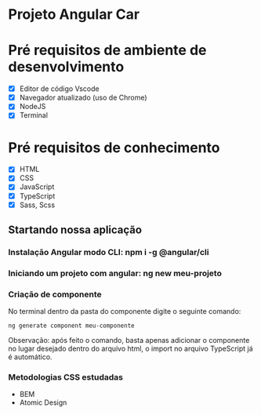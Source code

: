 # Projeto Angular Car

# Pré requisitos de ambiente de desenvolvimento

* [X] Editor de código Vscode
* [X] Navegador atualizado (uso de Chrome)
* [X] NodeJS
* [X] Terminal

# Pré requisitos de conhecimento

* [X] HTML
* [X] CSS
* [X] JavaScript
* [X] TypeScript
* [X] Sass, Scss

## Startando nossa aplicação

### Instalação Angular modo CLI: npm i -g @angular/cli

### Iniciando um projeto com angular: ng new meu-projeto

### Criação de componente

No terminal dentro da pasta do componente digite o seguinte comando:

```shell
ng generate component meu-componente
```

Observação: após feito o comando, basta apenas adicionar o componente no lugar desejado dentro do arquivo html, o import no arquivo TypeScript já é automático.

### Metodologias CSS estudadas

* BEM
* Atomic Design
